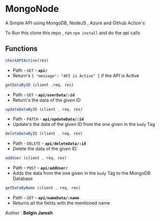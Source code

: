 # MongoNode

A Simple API using MongoDB, NodeJS , Azure and Github Action's

To Run this clone this repo , run `npm install` and do the api calls

## Functions

```js
checkAPIActive(res)
```

* Path - `GET` - **`api/`**
* Return's `{ "message": "API is Active" }` if the API is Active

```js
getDataByID (client ,req, res)
```

* Path - `GET` - **`api/userData/:id`**
* Return's the data of the _given ID_

```js
updateDataByID (client , req, res)
```

* Path - `PATCH` - **`api/updateData/:id`**
* Update's the data of the given ID from the one given in the `body` Tag


```js
deleteDataByID (client , req, res)
```

* Path - `DELETE` - **`api/deleteData/:id`**
* Delete the data of the given ID 

```js
addUser (client , req, res)
```

* Path - `POST` - **`api/addUser/`**
* Adds the data from the one given in the `body` Tag to the MongoDB Database

```js
getDataByName (client , req, res)
```

* Path - `GET` - **`api/nameData/:name`**
* Returns all the fields with the mentioned name

Author : **Belgin Jarosh**
